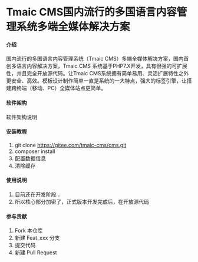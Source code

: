 # Tmaic CMS国内流行的多国语言内容管理系统多端全媒体解决方案

#### 介绍
国内流行的多国语言内容管理系统（Tmaic CMS）多端全媒体解决方案，国内首创多语言内容解决方案，Tmaic CMS 系统基于PHP7.X开发，具有很强的可扩展性，并且完全开放源代码。让Tmaic CMS系统拥有简单易用、灵活扩展特性之外更安全、高效。模板设计制作简单一直是系统的一大特点，强大的标签引擎，让搭建跨终端（移动、PC）全媒体站点更简单。
#### 软件架构
软件架构说明


#### 安装教程

1.  git clone https://gitee.com/tmaic-cms/cms.git
2.  composer install
3.  配置数据信息
4.  清除缓存

#### 使用说明

1.  目前还在开发阶段...
2.  所以核心部分加密了，正式版本开发完成后，在开放源代码


#### 参与贡献

1.  Fork 本仓库
2.  新建 Feat_xxx 分支
3.  提交代码
4.  新建 Pull Request

 

